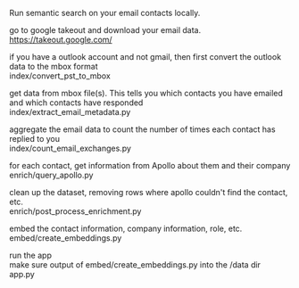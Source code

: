 Run semantic search on your email contacts locally. 

go to google takeout and download your email data.
https://takeout.google.com/

if you have a outlook account and not gmail, then first convert the outlook data to the mbox format  
index/convert_pst_to_mbox

get data from mbox file(s). This tells you which contacts you have emailed and which contacts have responded  
index/extract_email_metadata.py

aggregate the email data to count the number of times each contact has replied to you  
index/count_email_exchanges.py

for each contact, get information from Apollo about them and their company  
enrich/query_apollo.py

clean up the dataset, removing rows where apollo couldn't find the contact, etc.  
enrich/post_process_enrichment.py

embed the contact information, company information, role, etc.  
embed/create_embeddings.py

run the app  
make sure output of embed/create_embeddings.py into the /data dir  
app.py
